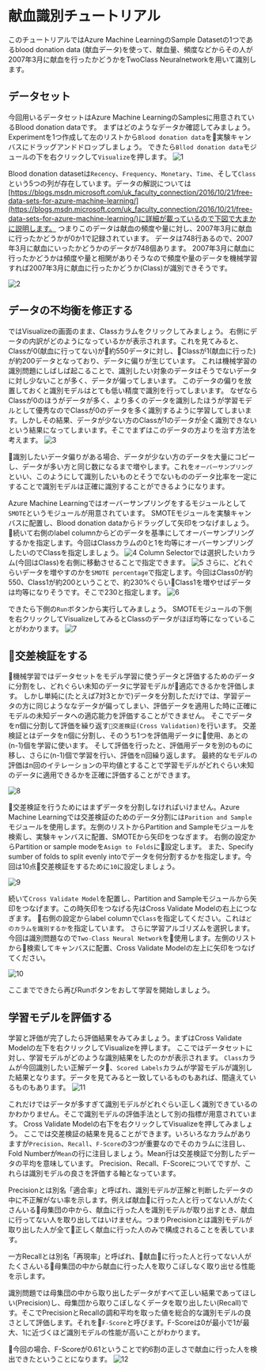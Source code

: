 # 献血識別チュートリアル
このチュートリアルではAzure Machine LearningのSample Datasetの1つであるblood donation data (献血データ)を使って、献血量、頻度などからその人が2007年3月に献血を行ったかどうかをTwoClass Neuralnetworkを用いて識別します。

## データセット
今回用いるデータセットはAzure Machine LearningのSamplesに用意されているBlood donation dataです。
まずはどのようなデータか確認してみましょう。Experimentを1つ作成して左のリストから```Blood donation data```を実験キャンバスにドラッグアンドドロップしましょう。
できたら```Bllod donation data```モジュールの下を右クリックして```Visualize```を押します。
![1](./img/1.png)

Blood donation datasetは```Recency```、```Frequency```、```Monetary```、```Time```、そして```Class```という5つの列が存在しています。データの解説については[https://blogs.msdn.microsoft.com/uk_faculty_connection/2016/10/21/free-data-sets-for-azure-machine-learning/](https://blogs.msdn.microsoft.com/uk_faculty_connection/2016/10/21/free-data-sets-for-azure-machine-learning/)に詳細が載っているので下図で大まかに説明します。
つまりこのデータは献血の頻度や量に対し、2007年3月に献血に行ったかどうかが0か1で記録されています。
データは748行あるので、2007年3月に献血にいったかどうかのデータが748個あります。
2007年3月に献血に行ったかどうかは頻度や量と相関がありそうなので頻度や量のデータを機械学習すれば2007年3月に献血に行ったかどうか(Class)が識別できそうです。

![2](./img/2.png)

## データの不均衡を修正する
ではVisualizeの画面のまま、Classカラムをクリックしてみましょう。
右側にデータの内訳がどのようになっているかが表示されます。これを見てみると、Classが0(献血に行ってない)が約550データに対し、Classが1(献血に行った)が約200データとなっており、データに偏りが生じています。
これは機械学習の識別問題にしばしば起こることで、識別したい対象のデータはそうでないデータに対し少ないことが多く、データが偏ってしまいます。
このデータの偏りを放置しておくと識別モデルはとても低い精度で識別を行ってしまいます。
なぜならClassが0のほうがデータが多く、より多くのデータを識別したほうが学習モデルとして優秀なのでClassが0のデータを多く識別するように学習してしまいます。しかしその結果、データが少ない方のClassが1のデータが全く識別できないという結果になってしまいます。そこでまずはこのデータの方よりを治す方法を考えます。
![3](./img/3.png)

識別したいデータ偏りがある場合、データが少ない方のデータを大量にコピーし、データが多い方と同じ数になるまで増やします。これを```オーバーサンプリング```といい、このようにして識別したいものとそうでないもののデータ比率を一定にすることで識別モデルは正確に識別することができるようになります。

Azure Machine Learningではオーバーサンプリングをするモジュールとして```SMOTE```というモジュールが用意されています。
SMOTEモジュールを実験キャンバスに配置し、Blood donation dataからドラッグして矢印をつなげましょう。
続いて右側のlabel columnからどのデータを基準にしてオーバーサンプリングするかを指定します。今回はClassカラムの0と1を均等にオーバーサンプリングしたいのでClassを指定しましょう。
![4](./img/4.png)
Column Selectorでは選択したいカラム(今回はClass)を右側に移動させることで指定できます。
![5](./img/5.png)
さらに、どれぐらいデータを増やすのかを```SMOTE percentage```で指定します。今回はClass0が約550、Class1が約200ということで、約230%ぐらいClass1を増やせばデータは均等になりそうです。そこで230と指定します。
![6](./img/6.png)

できたら下側の```Run```ボタンから実行してみましょう。
SMOTEモジュールの下側を右クリックしてVisualizeしてみるとClassのデータがほぼ均等になっていることがわかります。
![7](./img/7.png)

## 交差検証をする
機械学習ではデータセットをモデル学習に使うデータと評価するためのデータに分割をし、どれぐらい未知のデータに学習モデルが適応できるかを評価します。
しかし単純に(たとえば7対3とかで)データを分割しただけでは、学習データの方に同じようななデータが偏ってしまい、評価データを適用した時に正確にモデルの未知データへの適応能力を評価することができません。
そこでデータをn個に分割して評価を繰り返す```交差検証(Cross Validation)```を行います。
交差検証とはデータをn個に分割し、そのうち1つを評価用データに使用、あとの(n-1)個を学習に使います。
そして評価を行ったと、評価用データを別のものに移し、さらに(n-1)個で学習を行い、評価をn回繰り返します。
最終的なモデルの評価はn回のイテレーションの平均値とすることで学習モデルがどれぐらい未知のデータに適用できるかを正確に評価することができます。

![8](./img/8.png)

交差検証を行うためにはまずデータを分割しなければいけません。Azure Machine Learningでは交差検証のためのデータ分割には```Parition and Sample```モジュールを使用します。左側のリストからPartition and Sampleモジュールを検索し、実験キャンバスに配置、SMOTEから矢印をつなぎます。
右側の設定からPartition or sample modeを```Asign to Folds```に設定します。
また、Specify sumber of folds to split evenly intoでデータを何分割するかを指定します。今回は10点交差検証をするために```10```に設定しましょう。

![9](./img/9.png)

続いて```Cross Validate Model```を配置し、Partition and Sampleモジュールから矢印をつなげます。この時矢印をつなげる先はCross Validate Modelの右上につなぎます。
右側の設定からlabel columnで```Class```を指定してください。これは```どのカラムを識別するか```を指定しています。
さらに学習アルゴリズムを選択します。今回は識別問題なので```Two-Class Neural Network```を使用します。左側のリストから検索してキャンバスに配置、Cross Validate Modelの左上に矢印をつなげてください。

![10](./img/10.png)

ここまでできたら再びRunボタンをおして学習を開始しましょう。

## 学習モデルを評価する
学習と評価が完了したら評価結果をみてみましょう。まずはCross Validate Modelの左下を右クリックしてVisualizeを押します。
ここではデータセットに対し、学習モデルがどのような識別結果をしたのかが表示されます。
```Class```カラムが今回識別したい正解データ、```Scored Labels```カラムが学習モデルが識別した結果となります。データを見てみると一致しているものもあれば、間違えているものもあります。
![11](./img/11.png)

これだけではデータが多すぎて識別モデルがどれぐらい正しく識別できているのかわかりません。そこで識別モデルの評価手法として別の指標が用意されています。
Cross Validate Modelの右下を右クリックしてVisualizeを押してみましょう。
ここでは交差検証の結果を見ることができます。いろいろなカラムがありますが```Precision```、```Recall```、```F-Score```の3つが重要なのでそのカラムに注目し、Fold Numberが```Mean```の行に注目しましょう。Mean行は交差検証で分割したデータの平均を意味しています。
Precision、Recall、F-Scoreについてですが、これらは識別モデルの良さを評価する軸となっています。

Precisionとは別名「適合率」と呼ばれ、識別モデルが正解と判断したデータの中に不正解がない率を示します。例えば献血に行った人と行ってない人がたくさんいる母集団の中から、献血に行った人を識別モデルが取り出すとき、献血に行ってない人を取り出してはいけません。つまりPrecisionとは識別モデルが取り出した人が全て正しく献血に行った人のみで構成されることを表しています。

一方Recallとは別名「再現率」と呼ばれ、献血に行った人と行ってない人がたくさんいる母集団の中から献血に行った人を取りこぼしなく取り出せる性能を示します。

識別問題では母集団の中から取り出したデータがすべて正しい結果であってほしい(Precision)し、母集団から取りこぼしなくデータを取り出したい(Recall)です。そこでPrecisionとRecallの調和平均を取った値を総合的な識別モデルの良さとして評価します。それを```F-Score```と呼びます。F-Scoreは0が最小で1が最大、1に近づくほど識別モデルの性能が高いことがわかります。

今回の場合、F-Scoreが0.61ということで約6割の正しさで献血に行った人を検出できたということになります。
![12](./img/12.png)